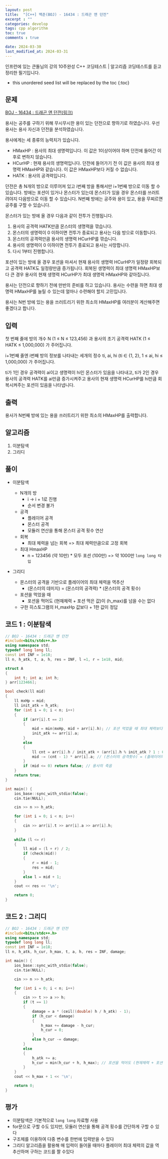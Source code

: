 ```yaml
---
layout: post
title:  "[C++] 백준(BOJ) - 16434 : 드래곤 앤 던전"
excerpt : ""
categories: develop
tags: cpp algorithm
toc: true
comments : true

date: 2024-03-30
last_modified_at: 2024-03-31
---
```

> <span style="font-size: 80%">
인프런에 있는 큰돌님의 강의 10주완성 C++ 코딩테스트 | 알고리즘 코딩테스트를 듣고 정리한 필기입니다.</span>

<!--more-->

* this unordered seed list will be replaced by the toc
{:toc}

## 문제 

[BOJ - 16434 : 드래곤 앤 던전(링크)](https://www.acmicpc.net/problem/16434) 

용사는 공주를 구하기 위해 무시무시한 용이 있는 던전으로 향하기로 하였습니다. 우선 용사는 용사 자신과 던전을 분석하였습니다.

용사에게는 세 종류의 능력치가 있습니다. 

- HMaxHP : 용사의 최대 생명력입니다. 이 값은 1이상이어야 하며 던전에 들어간 이후로 변하지 않습니다.
- HCurHP : 현재 용사의 생명력입니다. 던전에 들어가기 전 이 값은 용사의 최대 생명력 HMaxHP와 같습니다. 이 값은 HMaxHP보다 커질 수 없습니다.
- HATK : 용사의 공격력입니다.

던전은 총 N개의 방으로 이루어져 있고 i번째 방을 통해서만 i+1번째 방으로 이동 할 수 있습니다. 방에는 포션이 있거나 몬스터가 있는데 몬스터가 있을 경우 몬스터를 쓰러트려야지 다음방으로 이동 할 수 있습니다. N번째 방에는 공주와 용이 있고, 용을 무찌르면 공주를 구할 수 있습니다.

몬스터가 있는 방에 올 경우 다음과 같이 전투가 진행됩니다.

1. 용사의 공격력 HATK만큼 몬스터의 생명력을 깎습니다.
2. 몬스터의 생명력이 0 이하이면 전투가 종료되고 용사는 다음 방으로 이동합니다.
3. 몬스터의 공격력만큼 용사의 생명력 HCurHP를 깎습니다.
4. 용사의 생명력이 0 이하이면 전투가 종료되고 용사는 사망합니다.
5. 다시 1부터 진행합니다.

포션이 있는 방에 올 경우 포션을 마셔서 현재 용사의 생명력 HCurHP가 일정량 회복되고 공격력 HATK도 일정량만큼 증가됩니다. 회복된 생명력이 최대 생명력 HMaxHP보다 큰 경우 용사의 현재 생명력 HCurHP가 최대 생명력 HMaxHP와 같아집니다.

용사는 던전으로 향하기 전에 만반의 준비를 하고 있습니다. 용사는 수련을 하면 최대 생명력 HMaxHP를 늘릴 수 있는데 얼마나 수련해야 할지 고민입니다.

용사는 N번 방에 있는 용을 쓰러트리기 위한 최소의 HMaxHP를 여러분이 계산해주면 좋겠다고 합니다.

## 입력
첫 번째 줄에 방의 개수 N (1 ≤ N  ≤ 123,456) 과 용사의 초기 공격력 HATK (1 ≤ HATK  ≤ 1,000,000) 가 주어집니다.

i+1번째 줄엔 i번째 방의 정보를 나타내는 세개의 정수 ti, ai, hi (ti ∈ {1, 2}, 1 ≤ ai, hi  ≤ 1,000,000) 가 주어집니다. 

ti가 1인 경우 공격력이 ai이고 생명력이 hi인 몬스터가 있음을 나타내고, ti가 2인 경우 용사의 공격력 HATK를 ai만큼 증가시켜주고 용사의 현재 생명력 HCurHP를 hi만큼 회복시켜주는 포션이 있음을 나타냅니다.


## 출력
용사가 N번째 방에 있는 용을 쓰러트리기 위한 최소의 HMaxHP를 출력합니다.

## 알고리즘
1. 이분탐색
2. 그리디

## 풀이
- 이분탐색
  - N개의 방
    - i -> i + 1로 진행
    - 순서 변경 불가
  - 공격
    - 플레이어 공격
    - 몬스터 공격
    - 모듈러 연산을 통해 몬스터 공격 횟수 연산
  - 회복
    - 최대 체력을 넘는 회복 => 최대 체력만큼으로 고정 회복
  - 최대 HmaxHP
    - n = 123456 (약 10만) * 모두 포션 (100만) => 약 1000만 `long long 타입`

- 그리디
  - 몬스터의 공격을 기반으로 플레이어의 최대 체력을 역추산
    - (몬스터의 데미지) = (몬스터의 공격력) * (몬스터의 공격 횟수)
  - 포션을 먹었을 때
    - 포션을 먹어도 (현재체력 + 포션 먹은 값)이 (h_max)를 넘을 수는 없다
  - 구한 히스토그램의 H_maxHp 값보다 + 1한 값이 정답

## 코드 1 : 이분탐색
```cpp
// BOJ - 16434 : 드래곤 앤 던전
#include<bits/stdc++.h>
using namespace std;
typedef long long ll;
const int INF = 1e18;
ll n, h_atk, t, a, h, res = INF, l =1, r = 1e18, mid;

struct A
{
    int t; int a; int h;
} arr[123466];

bool check(ll mid)
{
    ll mxHp = mid;
    ll init_atk = h_atk;
    for (int i = 0; i < n; i++)
    {
        if (arr[i].t == 2)
        {
            mid = min(mxHp, mid + arr[i].h); // 포션 먹었을 때 최대 체력보다 높으면 최대치로 설정
            init_atk += arr[i].a;
        }
        else
        {
            ll cnt = arr[i].h / init_atk + (arr[i].h % init_atk ? 1 : 0);
            mid -= (cnt - 1) * arr[i].a; // (몬스터의 공격횟수) = (플레이어의 공격횟수 - 1)
        }
        if (mid <= 0) return false; // 용사의 죽음
    }
    return true;
}

int main() {
    ios_base::sync_with_stdio(false);
    cin.tie(NULL);

    cin >> n >> h_atk;

    for (int i = 0; i < n; i++)
    {
        cin >> arr[i].t >> arr[i].a >> arr[i].h;
    }
    
    while (l <= r)
    {
        ll mid = (l + r) / 2;
        if (check(mid))
        {
            r = mid - 1;
            res = mid;
        }
        else l = mid + 1;
    }
    cout << res << '\n';

    return 0;
}
```

## 코드 2 : 그리디
```cpp
// BOJ - 16434 : 드래곤 앤 던전
#include<bits/stdc++.h>
using namespace std;
typedef long long ll;
const int INF = 1e18;
ll n, h_atk, h_cur, h_max, t, a, h, res = INF, damage;

int main() {
    ios_base::sync_with_stdio(false);
    cin.tie(NULL);

    cin >> n >> h_atk;

    for (int i = 0; i < n; i++)
    {
        cin >> t >> a >> h;
        if (t == 1)
        {
            damage = a * (ceil((double) h / h_atk) - 1);
            if (h_cur < damage)
            {
                h_max += damage - h_cur;
                h_cur = 0;
            }
            else h_cur -= damage;
        }
        else
        {
            h_atk += a;
            h_cur = min(h_cur + h, h_max); // 포션을 먹어도 (현재체력 + 포션 먹은 값)이 h_max를 넘을 수는 없다
        }
    }
    cout << h_max + 1 << '\n';

    return 0;
}
```


## 평가  
- 이분탐색은 기본적으로 `long long` 자료형 사용
- for문으로 구할 수도 있지만, 모듈러 연산을 통해 공격 횟수를 간단하게 구할 수 있다
- 구조체를 이용하여 다중 변수를 한번에 입력받을 수 있다
- 그리디 알고리즘을 활용해 매 입력이 들어올 때마다 플레이어 최대 체력의 값을 역추산하며 구하는 코드를 짤 수있다